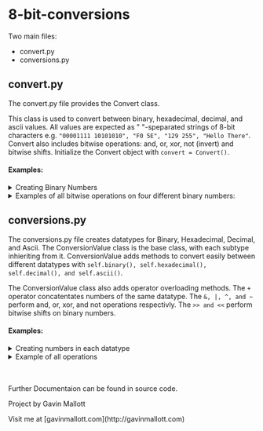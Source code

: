 # 8-bit-conversions

Two main files:
  * convert.py
  * conversions.py
    
## convert.py

 The convert.py file provides the Convert class.
  
 This class is used to convert between binary, hexadecimal, decimal, and ascii values.  All values are expected as " "-speparated strings of 8-bit characters e.g. `"00001111 10101010", "F0 5E", "129 255", "Hello There"`.  Convert also includes bitwise operations: and, or, xor, not (invert) and bitwise shifts.  Initialize the Convert object with `convert = Convert()`.
  
#### Examples:
<details><summary>Creating Binary Numbers</summary>
<p>

```python
bin_one = "01010101"
bin_two = "11100000"
bin_three = "00110011 01010101"
bin_four = "11100000 00001111"
```
</p>
</details>

<details><summary>Examples of all bitwise operations on four different binary numbers:</summary>
<p>

```python
binaries = [bin_one, bin_two, bin_three, bin_four]

print("Binaries:")
[print(bin) for bin in binaries]

print("\nNot:")
[print("NOT " + bin + ": " + convert.logical_not(bin)) for bin in binaries]
print("\nAnd:")
[[print(bin1 + " AND " + bin2 + ": " + convert.logical_and(bin1, bin2)) for bin1 in binaries] for bin2 in binaries]
print("\nOr:")
[[print(bin1 + " OR " + bin2 + ": " + convert.logical_or(bin1, bin2)) for bin1 in binaries] for bin2 in binaries]
print("\nXor:")
[[print(bin1 + " XOR " + bin2 + ": " + convert.logical_xor(bin1, bin2)) for bin1 in binaries] for bin2 in binaries]
print("\nBitwise Shift:")
[print((bin + " >> " + "2" + ": " + convert.bitwise_shift(bin, 1, 2)) + ", " + bin + " << " + "2" + (convert.bitwise_shift(bin, 0, 2))) for bin in binaries]
```

<details><summary>This will output:</summary>
<p>

```
Binaries:
01010101
11100000
00110011 01010101
11100000 00001111

Not:
NOT 01010101: 10101010
NOT 11100000: 00011111
NOT 00110011 01010101: 11001100 10101010
NOT 11100000 00001111: 00011111 11110000

And:
01010101 AND 01010101: 01010101
11100000 AND 01010101: 01000000
00110011 01010101 AND 01010101: 00010001 01010101
11100000 00001111 AND 01010101: 01000000 00000101
01010101 AND 11100000: 01000000
11100000 AND 11100000: 11100000
00110011 01010101 AND 11100000: 00100000 01000000
11100000 00001111 AND 11100000: 11100000 00000000
01010101 AND 00110011 01010101: 00010001 01010101
11100000 AND 00110011 01010101: 00100000 01000000
00110011 01010101 AND 00110011 01010101: 00110011 01010101
11100000 00001111 AND 00110011 01010101: 00100000 00000101
01010101 AND 11100000 00001111: 01000000 00000101
11100000 AND 11100000 00001111: 11100000 00000000
00110011 01010101 AND 11100000 00001111: 00100000 00000101
11100000 00001111 AND 11100000 00001111: 11100000 00001111

Or:
01010101 OR 01010101: 01010101
11100000 OR 01010101: 11110101
00110011 01010101 OR 01010101: 01110111 01010101
11100000 00001111 OR 01010101: 11110101 01011111
01010101 OR 11100000: 11110101
11100000 OR 11100000: 11100000
00110011 01010101 OR 11100000: 11110011 11110101
11100000 00001111 OR 11100000: 11100000 11101111
01010101 OR 00110011 01010101: 01110111 01010101
11100000 OR 00110011 01010101: 11110011 11110101
00110011 01010101 OR 00110011 01010101: 00110011 01010101
11100000 00001111 OR 00110011 01010101: 11110011 01011111
01010101 OR 11100000 00001111: 11110101 01011111
11100000 OR 11100000 00001111: 11100000 11101111
00110011 01010101 OR 11100000 00001111: 11110011 01011111
11100000 00001111 OR 11100000 00001111: 11100000 00001111

Xor:
01010101 XOR 01010101: 00000000
11100000 XOR 01010101: 10110101
00110011 01010101 XOR 01010101: 01100110 00000000
11100000 00001111 XOR 01010101: 10110101 01011010
01010101 XOR 11100000: 10110101
11100000 XOR 11100000: 00000000
00110011 01010101 XOR 11100000: 11010011 10110101
11100000 00001111 XOR 11100000: 00000000 11101111
01010101 XOR 00110011 01010101: 01100110 00000000
11100000 XOR 00110011 01010101: 11010011 10110101
00110011 01010101 XOR 00110011 01010101: 00000000 00000000
11100000 00001111 XOR 00110011 01010101: 11010011 01011010
01010101 XOR 11100000 00001111: 10110101 01011010
11100000 XOR 11100000 00001111: 00000000 11101111
00110011 01010101 XOR 11100000 00001111: 11010011 01011010
11100000 00001111 XOR 11100000 00001111: 00000000 00000000

Bitwise Shift:
01010101 >> 2: 00010101, 01010101 << 2: 01010100
11100000 >> 2: 00111000, 11100000 << 2: 10000000
00110011 01010101 >> 2: 00001100 00010101, 00110011 01010101 << 2: 11001100 01010100
11100000 00001111 >> 2: 00111000 00000011, 11100000 00001111 << 2: 10000000 00111100
```
</p>
</details>
</p>
</details>


## conversions.py

 The conversions.py file creates datatypes for Binary, Hexadecimal, Decimal, and Ascii.  The ConversionValue class is the base class, with each subtype inhieriting from it.  ConversionValue adds methods to convert easily between different datatypes with `self.binary(), self.hexadecimal(), self.decimal(), and self.ascii()`. 
 
 The ConversionValue class also adds operator overloading methods.  The `+` operator concatentates numbers of the same datatype.  The `&, |, ^, and ~` perform and, or, xor, and not operations respectivly. The `>> and <<` perform bitwise shifts on binary numbers.
  
#### Examples:
<details><summary>Creating numbers in each datatype</summary>
<p>

```python
bin_one = Binary("00001111")
bin_two = Binary("00110011")

hex_one = Hexadecimal("10")
hex_two = Hexadecimal("40")

dec_one = Decimal("16")
dec_two = Decimal("128")

ascii_one = Ascii(" ")
ascii_two = Ascii("a")

print("Basic Values:")
print(bin_one)
print(bin_two, "\n")
print(hex_one)
print(hex_two, "\n")
print(dec_one)
print(dec_two, "\n")
print(ascii_one)
print(ascii_two, "\n")
```

<details><summary>This will output</summary>
<p>

```
Basic Values:
00001111
00110011 

10
40 

16
128 

 
a 
```
</p>
</details>
</p>
</details>

<details><summary>Example of all operations</summary>
<p>
 
```python
# --- Prints binary version of Basic Values --- #
print("Binary Values:")
print(bin_one.binary())
print(bin_two.binary(), "\n")
print(hex_one.binary())
print(hex_two.binary(), "\n")
print(dec_one.binary())
print(dec_two.binary(), "\n")
print(ascii_one.binary())
print(ascii_two.binary(), "\n")

# --- Prints hexadecimal version of Basic Values --- #
print("Hexadecimal Values:")
print(bin_one.hexadecimal())
print(bin_two.hexadecimal(), "\n")
print(hex_one.hexadecimal())
print(hex_two.hexadecimal(), "\n")
print(dec_one.hexadecimal())
print(dec_two.hexadecimal(), "\n")
print(ascii_one.hexadecimal())
print(ascii_two.hexadecimal(), "\n")

# --- Prints decimal version of Basic Values --- #
print("Decimal Values:")
print(bin_one.decimal())
print(bin_two.decimal(), "\n")
print(hex_one.decimal())
print(hex_two.decimal(), "\n")
print(dec_one.decimal())
print(dec_two.decimal(), "\n")
print(ascii_one.decimal())
print(ascii_two.decimal(), "\n")

# --- Prints ascii version (if possible) of Basic Values --- #
print("Ascii Values:")
print(bin_one.ascii())
print(bin_two.ascii(), "\n")
print(hex_one.ascii())
print(hex_two.ascii(), "\n")
print(dec_one.ascii())
print(dec_two.ascii(), "\n")
print(ascii_one.ascii())
print(ascii_two.ascii(), "\n")

# --- Adds same datatypes --- #
print("Adds same datatypes:")
print(bin_one + bin_two)
print(hex_one + hex_two)
print(dec_one + dec_two)
print(ascii_one + ascii_two)

# --- ANDs same datatypes --- #
print("\nANDs same datatypes:")
print(bin_one & bin_two)
print(hex_one & hex_two)
print(dec_one & dec_two)
print(ascii_one & ascii_two)

# --- ORs same datatypes --- #
print("\nORs same datatypes:")
print(bin_one | bin_two)
print(hex_one | hex_two)
print(dec_one | dec_two)
print(ascii_one | ascii_two)

# --- XORs same datatypes --- #
print("\nXORs same datatypes:")
print(bin_one ^ bin_two)
print(hex_one ^ hex_two)
print(dec_one ^ dec_two)
print(ascii_one ^ ascii_two)

# --- Inverts values --- #
print("\nInverts values:")
print(~bin_one)
print(~hex_one)
print(~dec_one)
print(~ascii_one)

# --- Bitwise Shift --- #
print("\nShift all values left and right by 2 bits:")
print((bin_one >> 2), (bin_one << 2))
print((hex_one >> 2), (hex_one << 2))
print((dec_one >> 2), (dec_one << 2))
print((ascii_one >> 2), (ascii_one << 2))

# --- ANDs same datatypes conserves type --- #
print("\nANDs same datatypes conserves type:")
print(bin_one & bin_two)
print((hex_one & hex_two).hexadecimal())
print((dec_one & dec_two).decimal())
print((ascii_one & ascii_two).ascii())

# --- ORs same datatypes conserves type --- #
print("\nORs same datatypes conserves type:")
print(bin_one | bin_two)
print((hex_one | hex_two).hexadecimal())
print((dec_one | dec_two).decimal())
print((ascii_one | ascii_two).ascii())

# --- XORs same datatypes conserves type --- #
print("\nXORs same datatypes conserves type:")
print(bin_one ^ bin_two)
print((hex_one ^ hex_two).hexadecimal())
print((dec_one ^ dec_two).decimal())
print((ascii_one ^ ascii_two).ascii())

# --- Inverts values conserves type --- #
print("\nInverts values conserves type:")
print(~bin_one)
print((~hex_one).hexadecimal())
print((~dec_one).decimal())
print((~ascii_one).ascii())

# --- Bitwise Shift conserves type --- #
print("\nShift all values left and right by 2 bits and conserves type:")
print((bin_one >> 2), (bin_one << 2))
print((hex_one >> 2).hexadecimal(), (hex_one << 2).hexadecimal())
print((dec_one >> 2).decimal(), (dec_one << 2).decimal())
print((ascii_one >> 2).ascii(), (ascii_one << 2).ascii())
```

<details><summary>This will output</summary>
<p>

```
Binary Values:
00001111
00110011 

00010000
01000000 

00010000
10000000 

00100000
01100001 

Hexadecimal Values:
0F
33 

10
40 

10
80 

20
61 

Decimal Values:
15
51 

16
64 

16
128 

32
97 

Ascii Values:
None
3 

None
@ 

None
None 

 
a 

Adds same datatypes:
00001111 00110011
10 40
16 128
 a

ANDs same datatypes:
00000011
00000000
00000000
00100000

ORs same datatypes:
00111111
01010000
10010000
01100001

XORs same datatypes:
00111100
01010000
10010000
01000001

Inverts values:
11110000
11101111
11101111
11011111

Shift all values left and right by 2 bits:
00000011 00111100
00000100 01000000
00000100 01000000
00001000 10000000

ANDs same datatypes conserves type:
00000011
00
0
 

ORs same datatypes conserves type:
00111111
50
144
a

XORs same datatypes conserves type:
00111100
50
144
A

Inverts values conserves type:
11110000
EF
239
None

Shift all values left and right by 2 bits and conserves type:
00000011 00111100
04 40
4 64
None None
```

</p>
</details>
</p>
</details>
<br />
<br />
<p>Further Documentaion can be found in source code.</p>
<p>Project by Gavin Mallott</p>
<p>Visit me at [gavinmallott.com](http://gavinmallott.com)</p>
